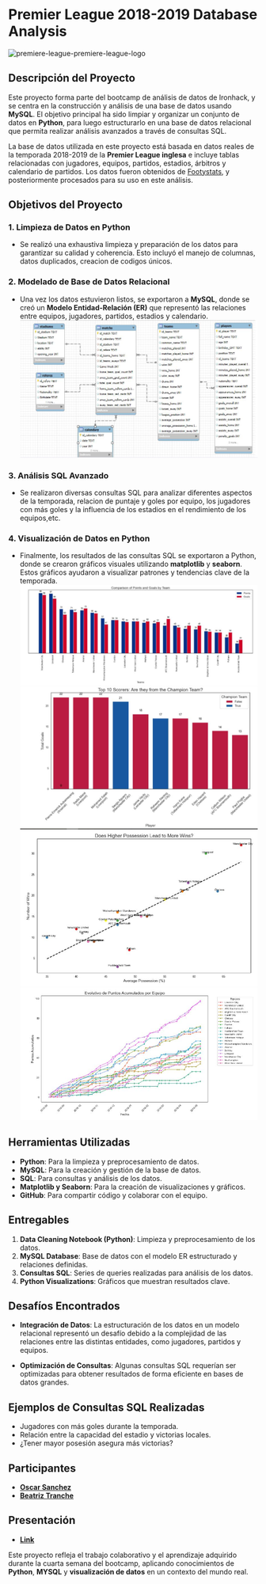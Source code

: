 # Premier League 2018-2019 Database Analysis
![premiere-league-premiere-league-logo](https://github.com/user-attachments/assets/4fd16f51-11d8-4b1e-a685-e63ac07af7ac)
## Descripción del Proyecto

Este proyecto forma parte del bootcamp de análisis de datos de Ironhack, y se centra en la construcción y análisis de una base de datos usando **MySQL**. El objetivo principal ha sido limpiar y organizar un conjunto de datos en **Python**, para luego estructurarlo en una base de datos relacional que permita realizar análisis avanzados a través de consultas SQL.

La base de datos utilizada en este proyecto está basada en datos reales de la temporada 2018-2019 de la **Premier League inglesa** e incluye tablas relacionadas con jugadores, equipos, partidos, estadios, árbitros y calendario de partidos. Los datos fueron obtenidos de [Footystats](https://footystats.org/download-stats-csv), y posteriormente procesados para su uso en este análisis.

## Objetivos del Proyecto

### 1. Limpieza de Datos en Python
   - Se realizó una exhaustiva limpieza y preparación de los datos para garantizar su calidad y coherencia. Esto incluyó el manejo de columnas, datos duplicados, creacion de codigos únicos.
   
### 2. Modelado de Base de Datos Relacional
   - Una vez los datos estuvieron listos, se exportaron a **MySQL**, donde se creó un **Modelo Entidad-Relación (ER)** que representó las relaciones entre equipos, jugadores, partidos, estadios y calendario.
![model](https://github.com/Osanchezr/DA_PremierLeague18_19/blob/554ddfa3d30ade24ecaf9d1e5375e1546ff0a047/images/model.JPG)
   
### 3. Análisis SQL Avanzado
   - Se realizaron diversas consultas SQL para analizar diferentes aspectos de la temporada, relacion de puntaje y goles por equipo, los jugadores con más goles y la influencia de los estadios en el rendimiento de los equipos,etc.
   
### 4. Visualización de Datos en Python
   - Finalmente, los resultados de las consultas SQL se exportaron a Python, donde se crearon gráficos visuales utilizando **matplotlib** y **seaborn**. Estos gráficos ayudaron a visualizar patrones y tendencias clave de la temporada.
![g1](https://github.com/Osanchezr/DA_PremierLeague18_19/blob/554ddfa3d30ade24ecaf9d1e5375e1546ff0a047/images/grafico1.JPG)
![g2](https://github.com/Osanchezr/DA_PremierLeague18_19/blob/554ddfa3d30ade24ecaf9d1e5375e1546ff0a047/images/grafico2.JPG)
![g3](https://github.com/Osanchezr/DA_PremierLeague18_19/blob/554ddfa3d30ade24ecaf9d1e5375e1546ff0a047/images/grafico3.JPG)
![g4](https://github.com/Osanchezr/DA_PremierLeague18_19/blob/554ddfa3d30ade24ecaf9d1e5375e1546ff0a047/images/grafico4.JPG)

## Herramientas Utilizadas

- **Python**: Para la limpieza y preprocesamiento de datos.
- **MySQL**: Para la creación y gestión de la base de datos.
- **SQL**: Para consultas y análisis de los datos.
- **Matplotlib y Seaborn**: Para la creación de visualizaciones y gráficos.
- **GitHub**: Para compartir código y colaborar con el equipo.

## Entregables

1. **Data Cleaning Notebook (Python)**: Limpieza y preprocesamiento de los datos.
2. **MySQL Database**: Base de datos con el modelo ER estructurado y relaciones definidas.
3. **Consultas SQL**: Series de queries realizadas para análisis de los datos.
4. **Python Visualizations**: Gráficos que muestran resultados clave.

## Desafíos Encontrados

- **Integración de Datos**: La estructuración de los datos en un modelo relacional representó un desafío debido a la complejidad de las relaciones entre las distintas entidades, como jugadores, partidos y equipos.
  
- **Optimización de Consultas**: Algunas consultas SQL requerían ser optimizadas para obtener resultados de forma eficiente en bases de datos grandes.

## Ejemplos de Consultas SQL Realizadas

- Jugadores con más goles durante la temporada.
- Relación entre la capacidad del estadio y victorias locales.
- ¿Tener mayor posesión asegura más victorias?

## Participantes

- **[Oscar Sanchez](https://github.com/Osanchezr)**
- **[Beatriz Tranche](https://github.com/beatranche)**

## Presentación

- **[Link](https://prezi.com/p/edit/hmmazzaliqrl/?lid=x1kxl8roj2s0&utm_source=braze&utm_medium=email&utm_content=Tokenization+Variant&utm_campaign=Next_Share_A_Prezi_v2&UID=338042680)**

Este proyecto refleja el trabajo colaborativo y el aprendizaje adquirido durante la cuarta semana del bootcamp, aplicando conocimientos de **Python**, **MYSQL** y **visualización de datos** en un contexto del mundo real.

